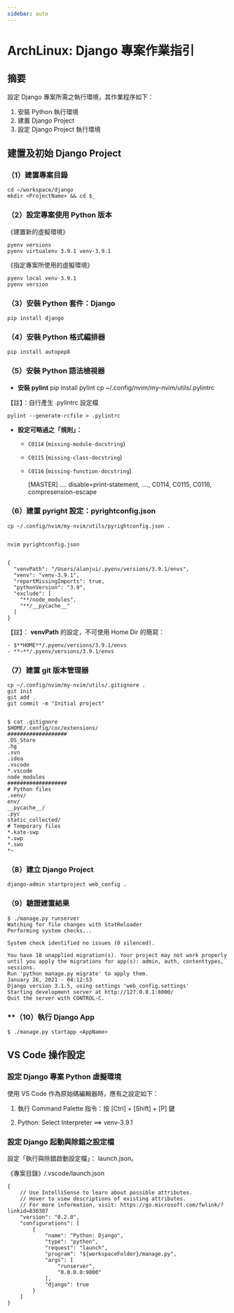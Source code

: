 ```yaml
---
sidebar: auto
---
```


# ArchLinux: Django 專案作業指引

## 摘要

設定 Django 專案所需之執行環境，其作業程序如下：

1.  安裝 Python 執行環境
2.  建置 Django Project
3.  設定 Django Project 執行環境

## 建置及初始 Django Project

### **（1）建置專案目錄**

    cd ~/workspace/django
    mkdir <ProjectName> && cd $_

### **（2）設定專案使用 Python 版本**

《建置新的虛擬環境》

    pyenv versions
    pyenv virtualenv 3.9.1 venv-3.9.1

《指定專案所使用的虛擬環境》

    pyenv local venv-3.9.1
    pyenv version

### **（3）安裝 Python 套件：Django**

    pip install django

### **（4）安裝 Python 格式編排器**

    pip install autopep8

### **（5）安裝 Python 語法檢視器**

- **安裝 pylint**
  pip install pylint
  cp ~/.config/nvim/my-nvim/utils/.pylintrc

【註】：自行產生 .pylintrc 設定檔

    pylint --generate-rcfile > .pylintrc

- **設定可略過之「規則」：**
  - `C0114` (`missing-module-docstring`)
  - `C0115` (`missing-class-docstring`)
  - `C0116` (`missing-function-docstring`)


    [MASTER]
    ....
    disable=print-statement,
            ....,
            C0114,
            C0115,
            C0116,
            compresension-escape

### **（6）建置 pyright 設定：pyrightconfig.json**

    cp ~/.config/nvim/my-nvim/utils/pyrightconfig.json .


    nvim pyrightconfig.json


    {
      "venvPath": "/Users/alanjui/.pyenv/versions/3.9.1/envs",
      "venv": "venv-3.9.1",
      "reportMissingImports": true,
      "pythonVersion": "3.9",
      "exclude": [
        "**/node_modules",
        "**/__pycache__"
      ]
    }

【註】： **venvPath** 的設定，不可使用 Home Dir 的簡寫：

    - $**HOME**/.pyenv/versions/3.9.1/envs
    - **~**/.pyenv/versions/3.9.1/envs

### **（7）建置 git 版本管理器**

    cp ~/.config/nvim/my-nvim/utils/.gitignore .
    git init
    git add .
    git commit -m "Initial project"


    $ cat .gitignore
    $HOME/.config/coc/extensions/
    ###################
    .DS_Store
    .hg
    .svn
    .idea
    .vscode
    *.vscode
    node_modules
    ###################
    # Python files
    .venv/
    env/
    __pycache__/
    .pyc
    static_collected/
    # Temporary files
    *.kate-swp
    *.swp
    *.swo
    *~

### **（8）建立 Django Project**

    django-admin startproject web_config .

### **（9）驗證建置結果**

    $ ./manage.py runserver
    Watching for file changes with StatReloader
    Performing system checks...

    System check identified no issues (0 silenced).

    You have 18 unapplied migration(s). Your project may not work properly until you apply the migrations for app(s): admin, auth, contenttypes, sessions.
    Run 'python manage.py migrate' to apply them.
    January 26, 2021 - 04:12:53
    Django version 3.1.5, using settings 'web_config.settings'
    Starting development server at http://127.0.0.1:8000/
    Quit the server with CONTROL-C.

### \*\*（10）執行 Django App

    $ ./manage.py startapp <AppName>

## VS Code 操作設定

### 設定 Django 專案 Python 虛擬環境

使用 VS Code 作為原始碼編輯器時，應有之設定如下：

1. 執行 Command Palette 指令：按 [Ctrl] + [Shift] + [P] 鍵

2. Python: Select Interpreter ==> venv-3.9.1

### 設定 Django 起動與除錯之設定檔

設定「執行與除錯啟動設定檔」： launch.json。

《專案目錄》/.vscode/launch.json

    {
        // Use IntelliSense to learn about possible attributes.
        // Hover to view descriptions of existing attributes.
        // For more information, visit: https://go.microsoft.com/fwlink/?linkid=830387
        "version": "0.2.0",
        "configurations": [
            {
                "name": "Python: Django",
                "type": "python",
                "request": "launch",
                "program": "${workspaceFolder}/manage.py",
                "args": [
                    "runserver",
                    "0.0.0.0:9000"
                ],
                "django": true
            }
        ]
    }
